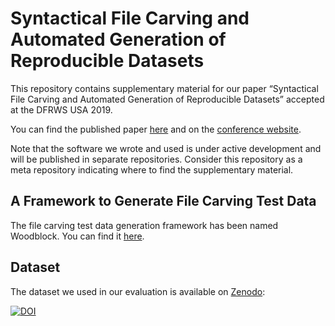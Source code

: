# Syntactical File Carving and Automated Generation of Reproducible Datasets
This repository contains supplementary material for our paper “Syntactical File Carving and Automated Generation of Reproducible Datasets” accepted at the DFRWS USA 2019.

You can find the published paper [here](https://www.sciencedirect.com/science/article/pii/S174228761930163X) and on the [conference website](https://dfrws.org/conferences/dfrws-usa-2019/sessions/syntactical-file-carving-and-automated-generation-reproducible).

Note that the software we wrote and used is under active development and will be published in separate repositories.
Consider this repository as a meta repository indicating where to find the supplementary material.

## A Framework to Generate File Carving Test Data
The file carving test data generation framework has been named Woodblock. You can find it [here](https://github.com/fkie-cad/woodblock).

## Dataset
The dataset we used in our evaluation is available on [Zenodo](https://doi.org/10.5281/zenodo.3368393):

[![DOI](https://zenodo.org/badge/DOI/10.5281/zenodo.3368393.svg)](https://doi.org/10.5281/zenodo.3368393)
